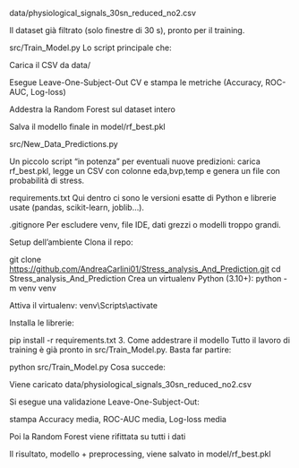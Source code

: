 data/physiological_signals_30sn_reduced_no2.csv

Il dataset già filtrato (solo finestre di 30 s), pronto per il training.

src/Train_Model.py
Lo script principale che:

Carica il CSV da data/

Esegue Leave-One-Subject-Out CV e stampa le metriche (Accuracy, ROC-AUC, Log-loss)

Addestra la Random Forest sul dataset intero

Salva il modello finale in model/rf_best.pkl


src/New_Data_Predictions.py

Un piccolo script “in potenza” per eventuali nuove predizioni:
carica rf_best.pkl, legge un CSV con colonne eda,bvp,temp e genera un file con probabilità di stress.


requirements.txt
Qui dentro ci sono le versioni esatte di Python e librerie usate (pandas, scikit-learn, joblib…).

.gitignore
Per escludere venv, file IDE, dati grezzi o modelli troppo grandi.

 Setup dell’ambiente
Clona il repo:

git clone https://github.com/AndreaCarlini01/Stress_analysis_And_Prediction.git
cd Stress_analysis_And_Prediction
Crea un virtualenv Python (3.10+):
python -m venv venv


Attiva il virtualenv:
venv\Scripts\activate

Installa le librerie:

pip install -r requirements.txt
3. Come addestrare il modello
Tutto il lavoro di training è già pronto in src/Train_Model.py.
Basta far partire:

python src/Train_Model.py
Cosa succede:

Viene caricato data/physiological_signals_30sn_reduced_no2.csv

Si esegue una validazione Leave-One-Subject-Out:

stampa Accuracy media, ROC-AUC media, Log-loss media

Poi la Random Forest viene rifittata su tutti i dati

Il risultato, modello + preprocessing, viene salvato in
model/rf_best.pkl

